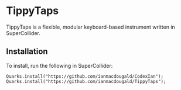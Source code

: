 # TippyTaps
TippyTaps is a flexible, modular keyboard-based instrument written in SuperCollider. 

## Installation
To install, run the following in SuperCollider: 
~~~~
Quarks.install("https://github.com/ianmacdougald/CodexIan");
Quarks.install("https://github.com/ianmacdougald/TippyTaps");
~~~~
